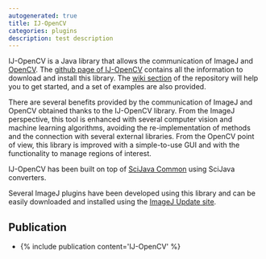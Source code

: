 ```yaml
---
autogenerated: true
title: IJ-OpenCV
categories: plugins
description: test description
---
```


IJ-OpenCV is a Java library that allows the communication of ImageJ and [OpenCV](/software/opencv). The [github page of IJ-OpenCV](https://github.com/joheras/IJ-OpenCV) contains all the information to download and install this library. The [wiki section](https://github.com/joheras/IJ-OpenCV/wiki) of the repository will help you to get started, and a set of examples are also provided.

There are several benefits provided by the communication of ImageJ and OpenCV obtained thanks to the IJ-OpenCV library. From the ImageJ perspective, this tool is enhanced with several computer vision and machine learning algorithms, avoiding the re-implementation of methods and the connection with several external libraries. From the OpenCV point of view, this library is improved with a simple-to-use GUI and with the functionality to manage regions of interest.

IJ-OpenCV has been built on top of [SciJava Common](SciJava_Common) using SciJava converters.

Several ImageJ plugins have been developed using this library and can be easily downloaded and installed using the [ImageJ Update site](http://sites.imagej.net/IJ-OpenCV/).

Publication
-----------

-   {% include publication content='IJ-OpenCV' %}
